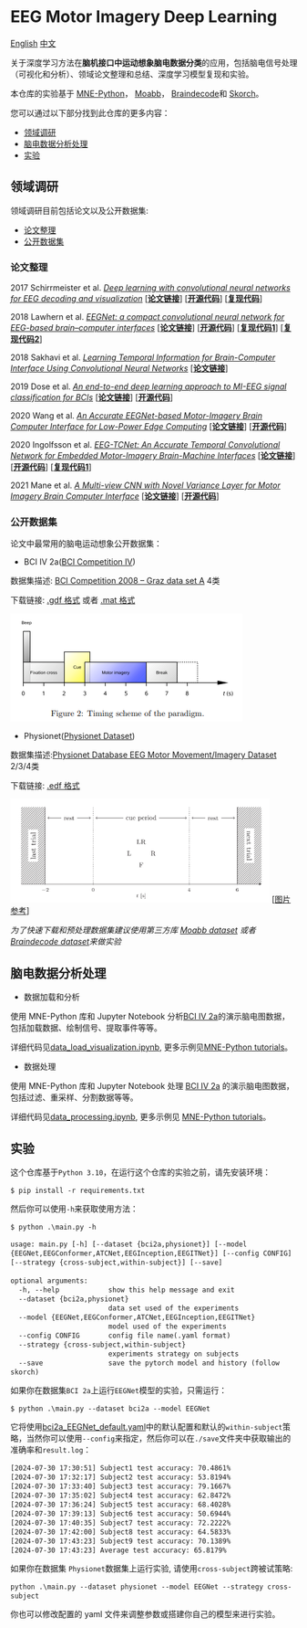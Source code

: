 # EEG Motor Imagery Deep Learning

[English](README.md) [中文](README.zh_CN.md)

关于深度学习方法在**脑机接口中运动想象脑电数据分类**的应用，包括脑电信号处理（可视化和分析）、领域论文整理和总结、深度学习模型复现和实验。


本仓库的实验基于 <a href="https://github.com/mne-tools/mne-python">MNE-Python</a>，
<a href="https://github.com/NeuroTechX/moabb">Moabb</a>，
<a href="https://github.com/braindecode/braindecode">Braindecode</a>和
<a href="https://github.com/skorch-dev/skorch">Skorch</a>。

您可以通过以下部分找到此仓库的更多内容：

- [领域调研](#领域调研)
- [脑电数据分析处理](#脑电数据分析处理)
- [实验](#实验)

## 领域调研

领域调研目前包括论文以及公开数据集:

- [论文整理](#论文整理)
- [公开数据集](#公开数据集)

### 论文整理


2017 Schirrmeister et al.
<u><i>Deep learning with convolutional neural networks for EEG decoding and visualization</i></u>
[<a href="https://onlinelibrary.wiley.com/doi/10.1002/hbm.23730"><b>论文链接</b></a>]
[<a href="https://github.com/robintibor/braindecode"><b>开源代码</b></a>]
[<a href="https://github.com/robintibor/braindecode"><b>复现代码</b></a>]

2018 Lawhern et al.
<u><i>EEGNet: a compact convolutional neural network for EEG-based brain–computer interfaces</i></u>
[<a href="https://iopscience.iop.org/article/10.1088/1741-2552/aace8c"><b>论文链接</b></a>]
[<a href="https://github.com/vlawhern/arl-eegmodels"><b>开源代码</b></a>]
[<a href="https://github.com/braindecode/braindecode/tree/master/braindecode/models"><b>复现代码1</b></a>]
[<a href="https://colab.research.google.com/drive/1ANF8PwvtUPawTeQt4Uu4iwscpyhHBgvM"><b>复现代码2</b></a>]

2018 Sakhavi et al.
<u><i>Learning Temporal Information for Brain-Computer Interface Using Convolutional Neural Networks</i></u>
[<a href="https://ieeexplore.ieee.org/document/8310961"><b>论文链接</b></a>]

2019 Dose et al.
<u><i>An end-to-end deep learning approach to MI-EEG signal classification for BCIs</i></u>
[<a href="https://www.sciencedirect.com/science/article/abs/pii/S0957417418305359"><b>论文链接</b></a>]
[<a href="https://github.com/hauke-d/cnn-eeg"><b>开源代码</b></a>]

2020 Wang et al.
<u><i>An Accurate EEGNet-based Motor-Imagery Brain Computer Interface for Low-Power Edge Computing</i></u>
[<a href="https://ieeexplore.ieee.org/document/9137134"><b>论文链接</b></a>]
[<a href="https://github.com/MHersche/eegnet-based-embedded-bci"><b>开源代码</b></a>]

2020 Ingolfsson et al.
<u><i>EEG-TCNet: An Accurate Temporal Convolutional Network for Embedded Motor-Imagery Brain-Machine Interfaces</i></u>
[<a href="https://ieeexplore.ieee.org/document/9283028"><b>论文链接</b></a>]
[<a href="https://github.com/iis-eth-zurich/eeg-tcnet"><b>开源代码</b></a>]
[<a href="https://github.com/okbalefthanded/eeg-tcnet/blob/master/eeg_tcnet_colab.ipynb"><b>复现代码1</b></a>]

2021 Mane et al.
<u><i>A Multi-view CNN with Novel Variance Layer for Motor Imagery Brain Computer Interface</i></u>
[<a href="https://ieeexplore.ieee.org/document/9175874"><b>论文链接</b></a>]
[<a href="https://github.com/ravikiran-mane/FBCNet"><b>开源代码</b></a>]


### 公开数据集

论文中最常用的脑电运动想象公开数据集：

- BCI IV 2a([BCI Competition IV](https://www.bbci.de/competition/iv/))

数据集描述: [BCI Competition 2008 – Graz data set A](https://www.bbci.de/competition/iv/desc_2a.pdf) 4类

下载链接: [.gdf 格式](https://www.bbci.de/competition/iv/#dataset2a)
或者 [.mat 格式](http://bnci-horizon-2020.eu/database/data-sets)

![](./static/bci2a.png)

- Physionet([Physionet Dataset](https://physionet.org/content/eegmmidb/1.0.0/))

数据集描述:[Physionet Database EEG Motor Movement/Imagery Dataset](https://physionet.org/content/eegmmidb/1.0.0/) 2/3/4类

下载链接: [.edf 格式](https://physionet.org/content/eegmmidb/1.0.0/)

![](./static/physionet.png) [[图片参考](https://www.sciencedirect.com/science/article/abs/pii/S0957417418305359)]

*为了快速下载和预处理数据集建议使用第三方库
[Moabb dataset](http://moabb.neurotechx.com/docs/datasets.html#module-moabb.datasets)
或者 [Braindecode dataset](https://braindecode.org/stable/generated/braindecode.datasets.BNCI2014001.html)来做实验*

## 脑电数据分析处理

- 数据加载和分析

使用 MNE-Python 库和 Jupyter Notebook 分析[BCI IV 2a](#公开数据集)的演示脑电图数据，包括加载数据、绘制信号、提取事件等等。

详细代码见[data_load_visualization.ipynb](./data_analysis_notebook_mne/data_load_visualization.ipynb),
更多示例见[MNE-Python tutorials](https://mne.tools/stable/auto_tutorials/index.html)。

- 数据处理

使用 MNE-Python 库和 Jupyter Notebook 处理 [BCI IV 2a](#公开数据集) 的演示脑电图数据，包括过滤、重采样、分割数据等等。

详细代码见[data_processing.ipynb](./data_analysis_notebook_mne/data_processing.ipynb),
更多示例见 [MNE-Python tutorials](https://mne.tools/stable/auto_tutorials/index.html)。

## 实验

这个仓库基于`Python 3.10`，在运行这个仓库的实验之前，请先安装环境：

```shell
$ pip install -r requirements.txt
```

然后你可以使用`-h`来获取使用方法：
```shell
$ python .\main.py -h
```
```
usage: main.py [-h] [--dataset {bci2a,physionet}] [--model {EEGNet,EEGConformer,ATCNet,EEGInception,EEGITNet}] [--config CONFIG] [--strategy {cross-subject,within-subject}] [--save]

optional arguments:
  -h, --help            show this help message and exit
  --dataset {bci2a,physionet}
                        data set used of the experiments
  --model {EEGNet,EEGConformer,ATCNet,EEGInception,EEGITNet}
                        model used of the experiments
  --config CONFIG       config file name(.yaml format)
  --strategy {cross-subject,within-subject}
                        experiments strategy on subjects
  --save                save the pytorch model and history (follow skorch)
```

如果你在数据集`BCI 2a`上运行`EEGNet`模型的实验，只需运行：
```shell
$ python .\main.py --dataset bci2a --model EEGNet
```

它将使用[bci2a_EEGNet_default.yaml](./config/bci2a_EEGNet_default.yaml)中的默认配置和默认的`within-subject`策略，当然你可以使用`--config`来指定，然后你可以在`./save`文件夹中获取输出的准确率和`result.log`：
```
[2024-07-30 17:30:51] Subject1 test accuracy: 70.4861%
[2024-07-30 17:32:17] Subject2 test accuracy: 53.8194%
[2024-07-30 17:33:40] Subject3 test accuracy: 79.1667%
[2024-07-30 17:35:02] Subject4 test accuracy: 62.8472%
[2024-07-30 17:36:24] Subject5 test accuracy: 68.4028%
[2024-07-30 17:39:13] Subject6 test accuracy: 50.6944%
[2024-07-30 17:40:35] Subject7 test accuracy: 72.2222%
[2024-07-30 17:42:00] Subject8 test accuracy: 64.5833%
[2024-07-30 17:43:23] Subject9 test accuracy: 70.1389%
[2024-07-30 17:43:23] Average test accuracy: 65.8179%
```

如果你在数据集 `Physionet`数据集上运行实验, 请使用`cross-subject`跨被试策略:

```shell
python .\main.py --dataset physionet --model EEGNet --strategy cross-subject
```

你也可以修改配置的 yaml 文件来调整参数或搭建你自己的模型来进行实验。
